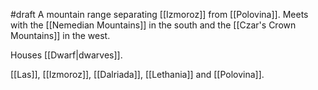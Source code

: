 #draft 
A mountain range separating [[Izmoroz]] from [[Polovina]].
Meets with the [[Nemedian Mountains]] in the south and the [[Czar's Crown Mountains]] in the west.

Houses [[Dwarf|dwarves]].

[[Las]], [[Izmoroz]], [[Dalriada]], [[Lethania]] and [[Polovina]].
